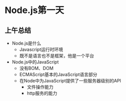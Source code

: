 # Node.js第一天

## 上午总结

- Node.js是什么
    + Javascript运行时环境
    + 既不是语言也不是框架，他是一个平台
- Node.js中的JavaScript
    + 没有BOM、DOM
    + ECMAScript基本的JavaScript语言部分
    + 在Node中为JavaScript提供了一些服务器级别的API
        * 文件操作能力
        * http服务的能力